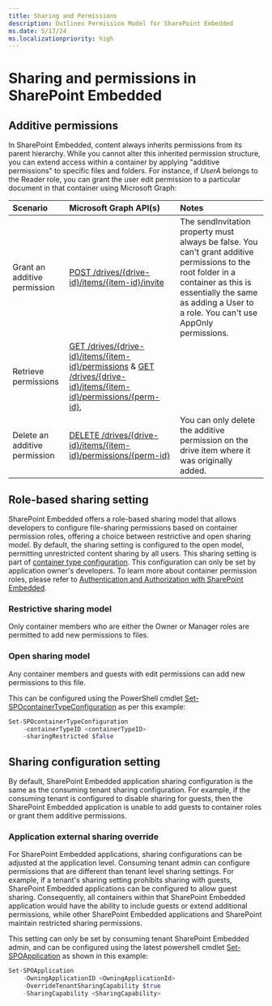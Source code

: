 ```yaml
---
title: Sharing and Permissions
description: Outlines Permission Model for SharePoint Embedded
ms.date: 5/17/24
ms.localizationpriority: high
---
```


# Sharing and permissions in SharePoint Embedded


## Additive permissions
In SharePoint Embedded, content always inherits permissions from its parent hierarchy. While you cannot alter this inherited permission structure, you can extend access within a container by applying "additive permissions" to specific files and folders. For instance, if _UserA_ belongs to the Reader role, you can grant the user edit permission to a particular document in that container using Microsoft Graph: 

|           Scenario            |                                                                           Microsoft Graph API(s)                                                                            |                                                                                                          Notes                                                                                                          |
| :---------------------------- | :-------------------------------------------------------------------------------------------------------------------------------------------------------------------------- | :---------------------------------------------------------------------------------------------------------------------------------------------------------------------------------------------------------------------- |
| Grant an additive permission  | [POST /drives/{drive-id}/items/{item-id}/invite](/graph/api/driveitem-invite)                                                                                               | The sendInvitation property must always be false. You can't grant additive permissions to the root folder in a container as this is essentially the same as adding a User to a role. You can't use AppOnly permissions. |
| Retrieve permissions          | [GET /drives/{drive-id}/items/{item-id}/permissions](/graph/api/permission-get) & [GET /drives/{drive-id}/items/{item-id}/permissions/{perm-id}](/graph/api/permission-get), |                                                                                                                                                                                                                         |
| Delete an additive permission | [DELETE /drives/{drive-id}/items/{item-id}/permissions/{perm-id}](/graph/api/permission-delete)                                                                             | You can only delete the additive permission on the drive item where it was originally added.                                                                                                                            |


## Role-based sharing setting

SharePoint Embedded offers a role-based sharing model that allows developers to configure file-sharing permissions based on container permission roles,  offering a choice between restrictive and open sharing model. By default, the sharing setting is configured to the open model, permitting unrestricted content sharing by all users. This sharing setting is part of [container type configuration](containertypes.md#configuring-container-types). This configuration can only be set by application owner's developers. To learn more about container permission roles, please refer to [Authentication and Authorization with SharePoint Embedded](auth.md#container-permissions).

### Restrictive sharing model

Only container members who are either the Owner or Manager roles are permitted to add new permissions to files.

### Open sharing model

Any container members and guests with edit permissions can add new permissions to this file.

This can be configured using the PowerShell cmdlet [Set-SPOcontainerTypeConfiguration](../admin-exp/developer-admin/dev-admin.md#container-type-configuration-properties) as per this example:

```powershell
Set-SPOcontainerTypeConfiguration
    -containerTypeID <containerTypeID>
    -sharingRestricted $false
```

## Sharing configuration setting
By default, SharePoint Embedded application sharing configuration is the same as the consuming tenant sharing configuration. For example, if the consuming tenant is configured to disable sharing for guests, then the SharePoint Embedded application is unable to add guests to container roles or grant them additive permissions.

### Application external sharing override

For SharePoint Embedded applications, sharing configurations can be adjusted at the application level. Consuming tenant admin can configure permissions that are different than tenant level sharing settings. For example, if a tenant's sharing setting prohibits sharing with guests, SharePoint Embedded applications can be configured to allow guest sharing. Consequently, all containers within that SharePoint Embedded application would have the ability to include guests or extend additional permissions, while other SharePoint Embedded applications and SharePoint maintain restricted sharing permissions.

This setting can only be set by consuming tenant SharePoint Embedded admin, and can be configured using the latest powershell cmdlet [Set-SPOApplication](../admin-exp/consuming-tenant-admin/ctapowershell.md#set-sharing-capability-of-applications) as shown in this example:

```powershell
Set-SPOApplication 
    -OwningApplicationID <OwningApplicationId>
    -OverrideTenantSharingCapability $true
    -SharingCapability <SharingCapability>
```

